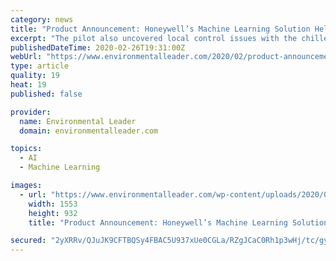 ```yaml
---
category: news
title: "Product Announcement: Honeywell’s Machine Learning Solution Helps Fight Rising Energy Consumption in Buildings"
excerpt: "The pilot also uncovered local control issues with the chiller plant and fresh air handling unit that were not adjusting to set points. According to Honeywell, employing the self-learning algorithms coupled with autonomous control can help building portfolio owners fine-tune their energy expenditures to drive efficiencies and create more ..."
publishedDateTime: 2020-02-26T19:31:00Z
webUrl: "https://www.environmentalleader.com/2020/02/product-announcement-honeywells-machine-learning-solution-helps-fight-rising-energy-consumption-in-buildings/"
type: article
quality: 19
heat: 19
published: false

provider:
  name: Environmental Leader
  domain: environmentalleader.com

topics:
  - AI
  - Machine Learning

images:
  - url: "https://www.environmentalleader.com/wp-content/uploads/2020/02/Honeywell.jpg"
    width: 1553
    height: 932
    title: "Product Announcement: Honeywell’s Machine Learning Solution Helps Fight Rising Energy Consumption in Buildings"

secured: "2yXRRv/QJuJK9CFTBQSy4FBAC5U937xUe0CGLa/RZgJCaC0Rh1p3wHj/tc/gy72ZvXkdoFC5bL8cyGKBBnu6Z95VJheyFAmvXgGKr7Pqk/azDuA0zJev4a45uzAQqLRBjG88SdPrCUCDYoGbt/hc0UqPZqbOtZYLEEQ3exbtxp0kTvfqgVwqzMEfZp/PxnKOd4gD/AvYuMFKghidkfGnKnpsjPmWSUJjVgqzhZqByffHc9BRGsqLgFYwMwd3kh8aFieL2xEgkvOUIMN2n1wzz0wpJzzrT19SrNkWU8HJrnbr3Csb+kbsHOutwJeejqxb;tpe2dHgxnDgwmDcHNc3b1A=="
---
```


